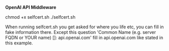 **OpenAI API Middleware** 


chmod +x selfcert.sh
./selfcert.sh 

When running selfcert.sh you get asked for where you life etc, you can fill in fake information there.
Except this question 'Common Name (e.g. server FQDN or YOUR name) []: api.openai.com' fill in api.openai.com like stated in this example.



